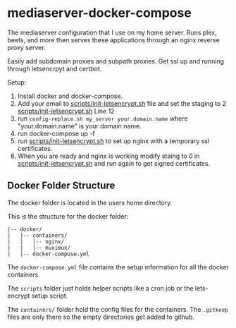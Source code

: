 # mediaserver-docker-compose
The mediaserver configuration that I use on my home server. Runs plex, beets, and more then serves these applications through an nginx reverse proxy server.

Easily add subdomain proxies and subpath proxies. Get ssl up and running through letsencrpyt and certbot.

Setup:
1. Install docker and docker-compose.
2. Add your email to [scripts/init-letsencrypt.sh](scripts/init-letsencrypt.sh) file and set the staging to 2
[scripts/init-letsencrypt.sh](scripts/init-letsencrypt.sh) Line 12
3. run ```config-replace.sh my_server your.domain.name``` where "your.domain.name" is your domain name.
4. run docker-compose up -f
5. run [scripts/init-letsencrypt.sh](scripts/init-letsencrypt.sh) to set up nginx with a temporary ssl certificates.
6. When you are ready and nginx is working modify staing to 0 in [scripts/init-letsencrypt.sh](scripts/init-letsencrypt.sh) and run again to get signed certificates.

## Docker Folder Structure
The docker folder is located in the users home directory.

This is the structure for the docker folder:
```
|-- docker/
|   |-- containers/
|   |   |-- nginx/
|   |   |-- muximux/
|   |-- docker-compose.yml
```

The `docker-compose.yml` file contains the setup information for all the docker containers.

The `scripts` folder just holds helper scripts like a cron job or the lets-encrypt setup script.

The `containers/` folder hold the config files for the containers. The `.gitkeep` files are only there so the empty directories get added to github.
